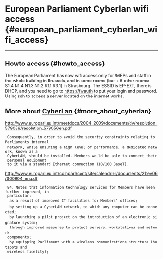 # European Parliament Cyberlan wifi access {#european_parliament_cyberlan_wifi_access}

------------------------------------------------------------------------

## Howto access {#howto_access}

The European Parliament has now wifi access only for !MEPs and staff in
the whole building in Brussels, and in some rooms (bar + 6 other rooms:
S1.4 N1.4 N1.3 N1.2 R1.1 R3.1) in Strasbourg. The ESSID is EP-EXT, there
is DHCP, and you need to go to <https://fwauth> to put your login and
password. Using ssh to access a server located on the internet works.

## More about [CyberLan](CyberLan "wikilink") {#more_about_cyberlan}

<http://www.europarl.eu.int/meetdocs/2004_2009/documents/dv/resolution_579056/resolution_579056en.pdf>

` Consequently, in order to avoid the security constraints relating to Parliaments internal`\
` network, while ensuring a high level of performance, a dedicated network, known as a`\
` CyberLAN, should be installed. Members would be able to connect their personal equipment`\
` to it via a standard Ethernet connection (10/100 BaseT). `

<http://www.europarl.eu.int/comparl/cont/site/calendrier/documents/21fev06/600604_en.pdf>

` 84. Notes that information technology services for Members have been further improved, in`\
` particular:`\
`  as a result of improved IT facilities for Members' offices;`\
`  by setting up a CyberLAN network, to which any computer can be connected;`\
`  by launching a pilot project on the introduction of an electronic signature system;`\
`  through improved measures to protect servers, workstations and network`\
` components;`\
`  by equipping Parliament with a wireless communications structure (hotspots and`\
` wireless fidelity); `

